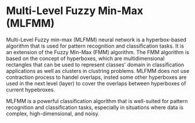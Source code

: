 # Multi-Level Fuzzy Min-Max (MLFMM)

Multi-Level Fuzzy min-max (MLFMM) neural network is a hyperbox-based algorithm that is used for pattern recognition and classification tasks. It is an extension of the Fuzzy Min-Max (FMM) algorithm. The FMM algorithm is based on the concept of hyperboxes, which are multidimensional rectangles that can be used to represent classes' domain in classification applications as well as clusters in clustring problems. MLFMM does not use contraction process to handel overlaps, insted some other hyperboxes are used in the next level (layer) to cover the overlaps between hyperboxes of current hypebroxes. 

MLFMM is a powerful classification algorithm that is well-suited for pattern recognition and classification tasks, especially in situations where data is complex, high-dimensional, and noisy.

